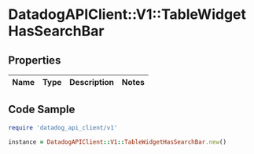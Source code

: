 # DatadogAPIClient::V1::TableWidgetHasSearchBar

## Properties

| Name | Type | Description | Notes |
| ---- | ---- | ----------- | ----- |

## Code Sample

```ruby
require 'datadog_api_client/v1'

instance = DatadogAPIClient::V1::TableWidgetHasSearchBar.new()
```

